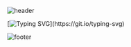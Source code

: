 ![header](https://capsule-render.vercel.app/api?type=waving&color=auto&height=250&section=header&text=Braille%20Project&fontSize=80)

[![Typing SVG](https://readme-typing-svg.demolab.com?font=Fira+Code&pause=1000&color=0B7627&background=FFFFFF00&center=true&vCenter=true&random=false&width=800&lines=%EC%A0%90.+%EC%A0%90.+%EC%A0%90.)](https://git.io/typing-svg)





![footer](https://capsule-render.vercel.app/api?type=waving&color=auto&height=250&section=footer)
